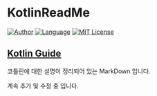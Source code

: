 # KotlinReadMe
[![Author](https://img.shields.io/badge/author-Im--Tae-red.svg)]( https://github.com/Im-Tae ) [![Language](https://img.shields.io/badge/language-Kotlin-green.svg)](  https://kotlinlang.org/  ) [![MIT License](https://img.shields.io/badge/license-MIT%20License-blue.svg)]( https://opensource.org/licenses/MIT )



## [Kotlin Guide](https://github.com/Im-Tae/KotlinReadMe/blob/master/Kotlin.md)



코틀린에 대한 설명이 정리되어 있는 MarkDown 입니다.

계속 추가 및 수정 중 입니다.
